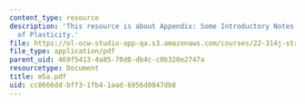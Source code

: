 ```yaml
---
content_type: resource
description: 'This resource is about Appendix: Some Introductory Notes to the Theory
  of Plasticity.'
file: https://ol-ocw-studio-app-qa.s3.amazonaws.com/courses/22-314j-structural-mechanics-in-nuclear-power-technology-fall-2006/cc8666ddbff31fb41aad6956d0847db8_m5a.pdf
file_type: application/pdf
parent_uid: 469f5413-4a85-70d0-db4c-c0b320e2747a
resourcetype: Document
title: m5a.pdf
uid: cc8666dd-bff3-1fb4-1aad-6956d0847db8
---
```

